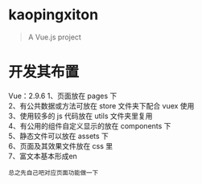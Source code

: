 # kaopingxiton

> A Vue.js project

# 开发其布置

Vue：2.9.6
1、页面放在 pages 下<br>
2、有公共数据或方法可放在 store 文件夹下配合 vuex 使用<br>
3、使用较多的 js 代码放在 utils 文件夹里复用<br>
4、有公用的组件自定义显示的放在 components 下<br>
5、静态文件可以放在 assets 下<br>
6、页面及其效果文件放在 css 里<br>
7、富文本基本形成en

    总之先自己吧对应页面功能做一下

<!-- 遗留问题
     1、把边下拉框铺满
     2、把dialog位置调整
     3、设置table高度自适应-
     4、上传图片下载功能，富文本编辑，->

## Build Setup

```bash
# install dependencies
npm install

# serve with hot reload at localhost:8080
npm run dev

# build for production with minification
npm run build

# build for production and view the bundle analyzer report
npm run build --report
```

For a detailed explanation on how things work, check out the [guide](http://vuejs-templates.github.io/webpack/) and [docs for vue-loader](http://vuejs.github.io/vue-loader).

王晓伟
